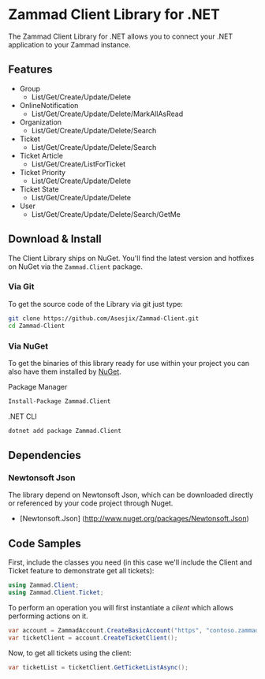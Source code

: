 # Zammad Client Library for .NET
The Zammad Client Library for .NET allows you to connect your .NET application to your Zammad instance.

## Features
- Group
    - List/Get/Create/Update/Delete
- OnlineNotification
    - List/Get/Create/Update/Delete/MarkAllAsRead
- Organization
    - List/Get/Create/Update/Delete/Search
- Ticket
    - List/Get/Create/Update/Delete/Search
- Ticket Article
    - List/Get/Create/ListForTicket
- Ticket Priority
    - List/Get/Create/Update/Delete
- Ticket State
    - List/Get/Create/Update/Delete
- User
    - List/Get/Create/Update/Delete/Search/GetMe

## Download & Install
The Client Library ships on NuGet. You'll find the latest version and hotfixes on NuGet via the `Zammad.Client` package.

### Via Git
To get the source code of the Library via git just type:

```bash
git clone https://github.com/Asesjix/Zammad-Client.git
cd Zammad-Client
```

### Via NuGet
To get the binaries of this library ready for use within your project you can also have them installed by [NuGet](https://www.nuget.org/packages/Zammad.Client).

Package Manager
```bash
Install-Package Zammad.Client
```

.NET CLI
```bash
dotnet add package Zammad.Client
```

## Dependencies

### Newtonsoft Json
The library depend on Newtonsoft Json, which can be downloaded directly or referenced by your code project through Nuget.

- [Newtonsoft.Json] (http://www.nuget.org/packages/Newtonsoft.Json)

## Code Samples

First, include the classes you need (in this case we'll include the Client and Ticket feature to demonstrate get all tickets):

```csharp
using Zammad.Client;
using Zammad.Client.Ticket;
```
To perform an operation you will first instantiate a *client* which allows performing actions on it.

```csharp
var account = ZammadAccount.CreateBasicAccount("https", "contoso.zammad.com", "user", "password");
var ticketClient = account.CreateTicketClient();
```

Now, to get all tickets using the client:

```csharp
var ticketList = ticketClient.GetTicketListAsync();
```